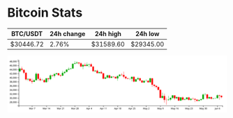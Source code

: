 # Bitcoin Stats

BTC/USDT|24h change|24h high|24h low|
|---|---|---|---|
|$30446.72|2.76%|$31589.60|$29345.00|

<img src="./chart.svg">
